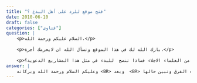 ```yaml
---
title: "فتح موقع للرد على أهل البدع ؟"
date: 2010-06-10
draft: false
categories: ["فتاوى"]
question: |
    <p>السلام عليكم ورحمة الله.</p>
    
    <p>بارك الله لك في هذا الموقع ونسأل الله ان لايحرمك أجرة.</p>
    
    <p>أو السؤال عن فتح موقع إسلامي خاص للرد على الصوفية وبعض الفرق الضالة حيث اني سأحاول بقدر لامكان الرد عليها من خلال الفتاوى الموجودة والمتوفرة مثل الشيخ الالباني وغيره من العلماء الاجلاء فماذا تنصح  للبدء في مثل هذا المشاريع الدعوية؟</p>
answer: |
    وعليكم السلام ورحمة الله وبركاته <BR> وبعد  <BR> فتح موقع للرد على أهل البدع وبيان حالهم أمر لا بد منه لكن لا أنصحك بذلك لأن المواقع في الرد على هذه الفرق كثيرة وجيدة ومتخصصة فأنت لن تضيف شيئا جديدا فيما أظن وإذا أردت فتح موقع فافتح موقعا علميا فيه الدروس العلمية كالعقيد وبه يعرف حال أهل البدع فمن عرف السنة فإنه سيعرف البدعة لكن من عرف البدعة ليس بالضرورة أن يعرف السنة ، وأيضا دروس العقيدة السلفية تتعرض لهذه الفرق وتبين حالها . <BR>وكذلك ضع فيه دروس الفقه والتفسير والحديث ونحوها فالأمة بحاجة إلى التفقه في دينها حتى تعبد الله تعالى على بصيرة. <BR>وفقنا الله تعالى إياك إلى ما يحبه ويرضاه والله تعالى أعلى وأعلم .
---
```



